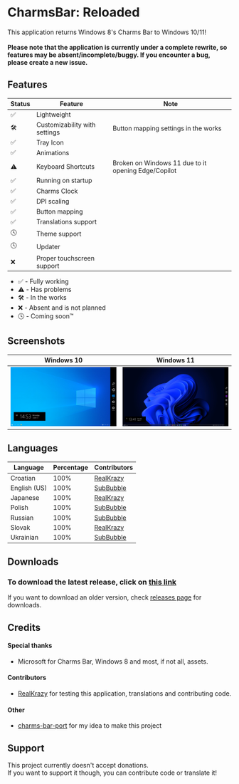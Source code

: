 # CharmsBar: Reloaded
This application returns Windows 8's Charms Bar to Windows 10/11!<br><br>
**Please note that the application is currently under a complete rewrite, so features may be absent/incomplete/buggy. If you encounter a bug, please create a new issue.**

## Features
| Status      | Feature      | Note |
| ------------- | ------------- | ------------- |
| ✅ | Lightweight |
| 🛠️ | Customizability with settings | Button mapping settings in the works |
| ✅ | Tray Icon |
| ✅ | Animations |
| ⚠️ | Keyboard Shortcuts | Broken on Windows 11 due to it opening Edge/Copilot |
| ✅ | Running on startup |
| ✅ | Charms Clock |
| ✅ | DPI scaling |
| ✅ | Button mapping |
| ✅ | Translations support |
| 🕓 | Theme support |
| 🕓 | Updater |
| ❌ | Proper touchscreen support |
- ✅ - Fully working
- ⚠️ - Has problems
- 🛠️ - In the works
- ❌ - Absent and is not planned
- 🕓 - Coming soon™

## Screenshots
| Windows 10 | Windows 11 |
| ------------- | ------------- |
| <img src="/Media/Win10Preview.png"> | <img src="/Media/Win11Preview.jpg"> |

## Languages
| Language | Percentage | Contributors |
| ------------- | ------------- | ------------- |
| Croatian | 100% | <a href="https://github.com/RealKrazy">RealKrazy</a> |
| English (US) | 100% | <a href="https://github.com/Sub-Bubble">SubBubble</a> |
| Japanese | 100% | <a href="https://github.com/RealKrazy">RealKrazy</a> |
| Polish | 100% | <a href="https://github.com/Sub-Bubble">SubBubble</a> |
| Russian | 100% | <a href="https://github.com/Sub-Bubble">SubBubble</a> |
| Slovak | 100% | <a href="https://github.com/RealKrazy">RealKrazy</a> |
| Ukrainian | 100% | <a href="https://github.com/Sub-Bubble">SubBubble</a> |

## Downloads
### **To download the latest release**, click on <a href="https://github.com/Sub-Bubble/CharmsBarReloaded/releases/latest">this link</a>

If you want to download an older version, check <a href="https://github.com/Sub-Bubble/CharmsBarReloaded/releases">releases page</a> for downloads.

## Credits
#### Special thanks
- Microsoft for Charms Bar, Windows 8 and most, if not all, assets.
#### Contributors
- <a href="https://github.com/RealKrazy">RealKrazy</a> for testing this application, translations and contributing code.
#### Other
- <a href="https://github.com/Icepenguins101/charms-bar-port">charms-bar-port</a> for my idea to make this project

## Support
This project currently doesn't accept donations.<br>If you want to support it though, you can contribute code or translate it!
